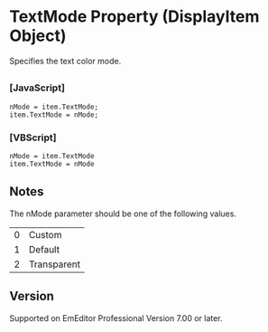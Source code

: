 # TextMode Property (DisplayItem Object)

Specifies the text color mode.

## 

### \[JavaScript\]

```
nMode = item.TextMode;
item.TextMode = nMode;
```

### \[VBScript\]

```
nMode = item.TextMode
item.TextMode = nMode
```

## Notes

The nMode parameter should be one of the following values.

|     |     |
| --- | --- |
| 0 | Custom |
| 1 | Default |
| 2 | Transparent |

## Version

Supported on EmEditor Professional Version 7.00 or later.
